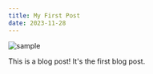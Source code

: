 ```yaml
---
title: My First Post
date: 2023-11-28
---
```


![sample](../sample.jpg)

This is a blog post! It's the first blog post.
